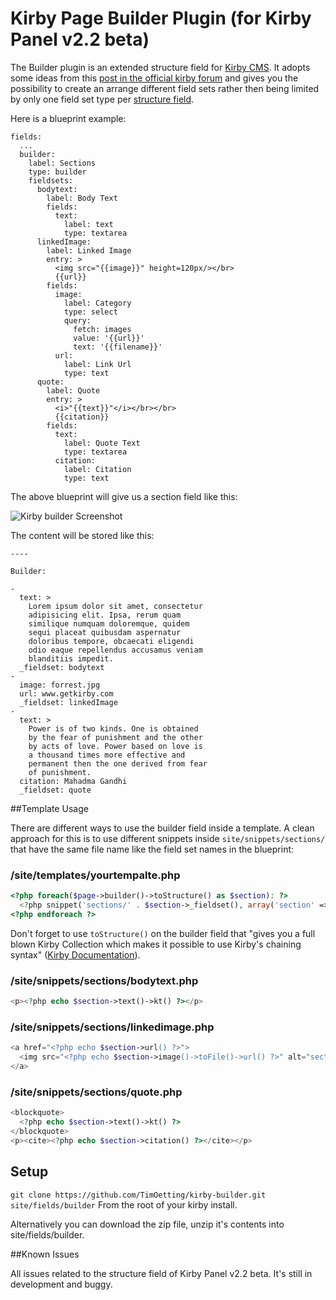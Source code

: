 # Kirby Page Builder Plugin (for Kirby Panel v2.2 beta)

The Builder plugin is an extended structure field for [Kirby CMS](https://getkirby.com). It adopts some ideas from this [post in the official kirby forum](http://forum.getkirby.com/t/choose-from-multiple-field-groups-within-a-structure-field/1296) and gives you the possibility to create an arrange different field sets rather then being limited by only one field set type per [structure field](http://getkirby.com/docs/cheatsheet/panel-fields/structure).

Here is a blueprint example:

	fields:
      ...
      builder:
        label: Sections
        type: builder
        fieldsets:
          bodytext:
            label: Body Text
            fields:
              text:
                label: text
                type: textarea
          linkedImage:
            label: Linked Image
            entry: >
              <img src="{{image}}" height=120px/></br>
              {{url}}
            fields:
              image:
                label: Category
                type: select
                query:
                  fetch: images
                  value: '{{url}}'
                  text: '{{filename}}'
              url:
                label: Link Url
                type: text
          quote:
            label: Quote
            entry: >
              <i>"{{text}}"</i></br></br>
              {{citation}}
            fields:
              text:
                label: Quote Text
                type: textarea
              citation:
                label: Citation
                type: text


The above blueprint will give us a section field like this:

![Kirby builder Screenshot](https://raw.githubusercontent.com/TimOetting/kirby-builder/master/PREVIEW.gif)

The content will be stored like this:

	----

    Builder:

    -
      text: >
        Lorem ipsum dolor sit amet, consectetur
        adipisicing elit. Ipsa, rerum quam
        similique numquam doloremque, quidem
        sequi placeat quibusdam aspernatur
        doloribus tempore, obcaecati eligendi
        odio eaque repellendus accusamus veniam
        blanditiis impedit.
      _fieldset: bodytext
    -
      image: forrest.jpg
      url: www.getkirby.com
      _fieldset: linkedImage
    -
      text: >
        Power is of two kinds. One is obtained
        by the fear of punishment and the other
        by acts of love. Power based on love is
        a thousand times more effective and
        permanent then the one derived from fear
        of punishment.
      citation: Mahadma Gandhi
      _fieldset: quote

##Template Usage

There are different ways to use the builder field inside a template. A clean approach for this is to use different snippets inside `site/snippets/sections/` that have the same file name like the field set names in the blueprint:

### /site/templates/yourtempalte.php

```php
<?php foreach($page->builder()->toStructure() as $section): ?>
  <?php snippet('sections/' . $section->_fieldset(), array('section' => $section)) ?>
<?php endforeach ?>
```
Don't forget to use `toStructure()` on the builder field that "gives you a full blown Kirby Collection which makes it possible to use Kirby's chaining syntax" ([Kirby Documentation](http://getkirby.com/docs/cheatsheet/field-methods/toStructure)).

### /site/snippets/sections/bodytext.php

``` php
<p><?php echo $section->text()->kt() ?></p>
```

### /site/snippets/sections/linkedimage.php

``` php
<a href="<?php echo $section->url() ?>">
  <img src="<?php echo $section->image()->toFile()->url() ?>" alt="section image">
</a>
```

### /site/snippets/sections/quote.php

``` php
<blockquote>
  <?php echo $section->text()->kt() ?>
</blockquote>
<p><cite><?php echo $section->citation() ?></cite></p>
```

## Setup

``git clone https://github.com/TimOetting/kirby-builder.git site/fields/builder``
From the root of your kirby install.

Alternatively you can download the zip file, unzip it's contents into site/fields/builder.

##Known Issues

All issues related to the structure field of Kirby Panel v2.2 beta. It's still in development and buggy.
